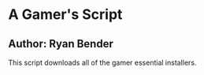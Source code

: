 # A Gamer's Script
## Author: Ryan Bender

This script downloads all of the gamer essential installers.
